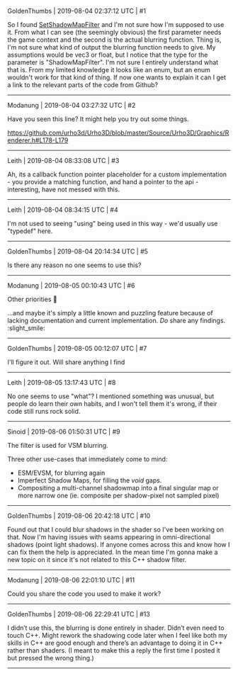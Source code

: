 GoldenThumbs | 2019-08-04 02:37:12 UTC | #1

So I found [SetShadowMapFilter](https://urho3d.github.io/documentation/1.7/class_urho3_d_1_1_renderer.html#a4d500a70c61963017f40b2948cd27fef) and I'm not sure how I'm supposed to use it. From what I can see (the seemingly obvious) the first parameter needs the game context and the second is the actual blurring function. Thing is, I'm not sure what kind of output the blurring function needs to give. My assumptions would be vec3 or float, but I notice that the type for the parameter is "ShadowMapFilter". I'm not sure I entirely understand what that is. From my limited knowledge it looks like an enum, but an enum wouldn't work for that kind of thing. If now one wants to explain it can I get a link to the relevant parts of the code from Github?

-------------------------

Modanung | 2019-08-04 03:27:32 UTC | #2

Have you seen this line? It might help you try out some things.

https://github.com/urho3d/Urho3D/blob/master/Source/Urho3D/Graphics/Renderer.h#L178-L179

-------------------------

Leith | 2019-08-04 08:33:08 UTC | #3

Ah, its a callback function pointer placeholder for a custom implementation - you provide a matching function, and hand a pointer to the api - interesting, have not messed with this.

-------------------------

Leith | 2019-08-04 08:34:15 UTC | #4

I'm not used to seeing "using" being used in this way - we'd usually use "typedef" here.

-------------------------

GoldenThumbs | 2019-08-04 20:14:34 UTC | #5

Is there any reason no one seems to use this?

-------------------------

Modanung | 2019-08-05 00:10:43 UTC | #6

Other priorities :woozy_face:

...and maybe it's simply a little known and puzzling feature because of lacking documentation and current implementation. *Do* share any findings. :slight_smile:

-------------------------

GoldenThumbs | 2019-08-05 00:12:07 UTC | #7

I'll figure it out. Will share anything I find

-------------------------

Leith | 2019-08-05 13:17:43 UTC | #8

No one seems to use "what"? I mentioned something was unusual, but people do learn their own habits, and I won't tell them it's wrong, if their code still runs rock solid.

-------------------------

Sinoid | 2019-08-06 01:50:31 UTC | #9

The filter is used for VSM blurring.

Three other use-cases that immediately come to mind:
- ESM/EVSM, for blurring again
- Imperfect Shadow Maps, for filling the *void* gaps.
- Compositing a multi-channel shadowmap into a final singular map or more narrow one (ie. composite per shadow-pixel not sampled pixel)

-------------------------

GoldenThumbs | 2019-08-06 20:42:18 UTC | #10

Found out that I could blur shadows in the shader so I've been working on that. Now I'm having issues with seams appearing in omni-directional shadows (point light shadows). If anyone comes across this and know how I can fix them the help is appreciated. In the mean time I'm gonna make a new topic on it since it's not related to this C++ shadow filter.

-------------------------

Modanung | 2019-08-06 22:01:10 UTC | #11

Could you share the code you used to make it work?

-------------------------

GoldenThumbs | 2019-08-06 22:29:41 UTC | #13

I didn’t use this, the blurring is done entirely in shader. Didn’t even need to touch C++. Might rework the shadowing code later when I feel like both my skills in C++ are good enough and there’s an advantage to doing it in C++ rather than shaders. (I meant to make this a reply the first time I posted it but pressed the wrong thing.)

-------------------------

